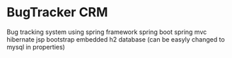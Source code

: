 # BugTracker CRM
Bug tracking system using 
spring framework
spring boot
spring mvc
hibernate
jsp
bootstrap
embedded h2 database (can be easyly changed to mysql in properties)

